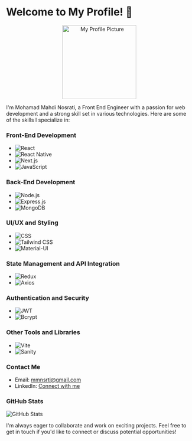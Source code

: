 # Welcome to My Profile! 👋

<p align="center">
  <img src="https://github.com/mmnsrti.png" alt="My Profile Picture" width="200" height="200" />
</p>

I'm Mohamad Mahdi Nosrati, a Front End Engineer with a passion for web development and a strong skill set in various technologies. Here are some of the skills I specialize in:

### Front-End Development
- ![React](https://img.shields.io/badge/React-61DAFB?style=for-the-badge&logo=react&logoColor=white)
- ![React Native](https://img.shields.io/badge/React%20Native-0088CC?style=for-the-badge&logo=react&logoColor=white)
- ![Next.js](https://img.shields.io/badge/Next.js-000000?style=for-the-badge&logo=next.js&logoColor=white)
- ![JavaScript](https://img.shields.io/badge/JavaScript-F7DF1E?style=for-the-badge&logo=javascript&logoColor=black)

### Back-End Development
- ![Node.js](https://img.shields.io/badge/Node.js-339933?style=for-the-badge&logo=node.js&logoColor=white)
- ![Express.js](https://img.shields.io/badge/Express.js-000000?style=for-the-badge&logo=express&logoColor=white)
- ![MongoDB](https://img.shields.io/badge/MongoDB-47A248?style=for-the-badge&logo=mongodb&logoColor=white)

### UI/UX and Styling
- ![CSS](https://img.shields.io/badge/CSS-1572B6?style=for-the-badge&logo=css3&logoColor=white)
- ![Tailwind CSS](https://img.shields.io/badge/Tailwind%20CSS-38B2AC?style=for-the-badge&logo=tailwind-css&logoColor=white)
- ![Material-UI](https://img.shields.io/badge/Material--UI-0081CB?style=for-the-badge&logo=material-ui&logoColor=white)

### State Management and API Integration
- ![Redux](https://img.shields.io/badge/Redux-764ABC?style=for-the-badge&logo=redux&logoColor=white)
- ![Axios](https://img.shields.io/badge/Axios-61DAFB?style=for-the-badge)

### Authentication and Security
- ![JWT](https://img.shields.io/badge/JWT-000000?style=for-the-badge&logo=json-web-tokens&logoColor=white)
- ![Bcrypt](https://img.shields.io/badge/Bcrypt-000000?style=for-the-badge&logo=npm&logoColor=white)

### Other Tools and Libraries
- ![Vite](https://img.shields.io/badge/Vite-646CFF?style=for-the-badge&logo=vite&logoColor=white)
- ![Sanity](https://img.shields.io/badge/Sanity-333333?style=for-the-badge&logo=sanity&logoColor=white)

### Contact Me
- Email: [mmnsrti@gmail.com](mailto:mmnsrti@gmail.com)
- LinkedIn: [Connect with me](https://www.linkedin.com/in/mohamad-mahdi-nosrati-4b6988269/)

### GitHub Stats
![GitHub Stats](https://github-readme-stats.vercel.app/api?username=mmnsrti&show_icons=true&count_private=true)

I'm always eager to collaborate and work on exciting projects. Feel free to get in touch if you'd like to connect or discuss potential opportunities!
